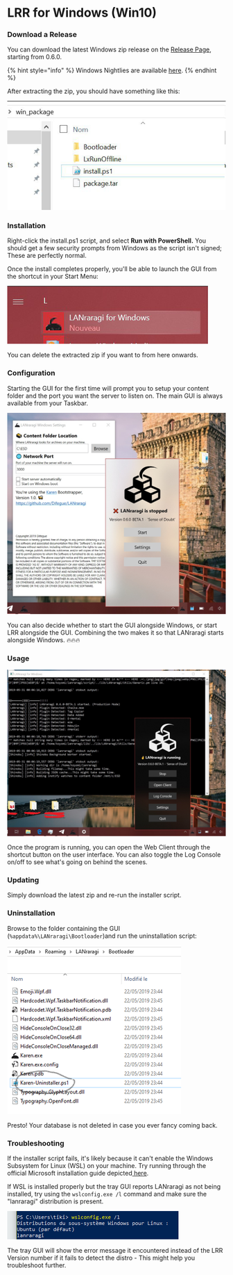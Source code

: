 # LRR for Windows \(Win10\)

### Download a Release

You can download the latest Windows zip release on the [Release Page](https://github.com/Difegue/LANraragi/releases), starting from 0.6.0.

{% hint style="info" %}
Windows Nightlies are available [here](https://mega.nz/#F!rHZynKpZ!ZXlwMam4t8VtYjOiHPONsQ).
{% endhint %}

After extracting the zip, you should have something like this:

![](../.gitbook/assets/image%20%284%29.png)

### Installation

Right-click the install.ps1 script, and select **Run with PowerShell.** You should get a few security prompts from Windows as the script isn't signed; These are perfectly normal.

Once the install completes properly, you'll be able to launch the GUI from the shortcut in your Start Menu:

![](../.gitbook/assets/image%20%282%29.png)

You can delete the extracted zip if you want to from here onwards.

### Configuration

Starting the GUI for the first time will prompt you to setup your content folder and the port you want the server to listen on. The main GUI is always available from your Taskbar.

![Tray GUI and Settings Window](../.gitbook/assets/karen-light.jpg)

You can also decide whether to start the GUI alongside Windows, or start LRR alongside the GUI. Combining the two makes it so that LANraragi starts alongside Windows. 🔥🔥🔥

### Usage

![Tray GUI and Log Console. Check that Dark Theme tho &#x1F431;&#x200D;&#x1F453;](../.gitbook/assets/karen-dark.jpg)

Once the program is running, you can open the Web Client through the shortcut button on the user interface. You can also toggle the Log Console on/off to see what's going on behind the scenes.

### Updating

Simply download the latest zip and re-run the installer script.

### Uninstallation

Browse to the folder containing the GUI \(`%appdata%\LANraragi\Bootloader`\)and run the uninstallation script:

![](../.gitbook/assets/image.png)

Presto! Your database is not deleted in case you ever fancy coming back.

### Troubleshooting

If the installer script fails, it's likely because it can't enable the Windows Subsystem for Linux \(WSL\) on your machine. Try running through the official Microsoft installation guide depicted[ here](https://docs.microsoft.com/en-us/windows/wsl/install-win10).

If WSL is installed properly but the tray GUI reports LANraragi as not being installed, try using the `wslconfig.exe /l` command and make sure the "lanraragi" distribution is present.

![](../.gitbook/assets/image%20%281%29.png)

The tray GUI will show the error message it encountered instead of the LRR Version number if it fails to detect the distro - This might help you troubleshoot further.

